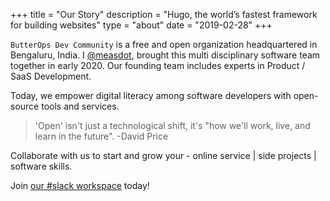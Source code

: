 +++
title = "Our Story"
description = "Hugo, the world’s fastest framework for building websites"
type = "about"
date = "2019-02-28"
+++

`ButterOps Dev Community` is a free and open organization headquartered in Bengaluru, India. I <a href="https://kgaurav.online" target="_blank">@measdot</a>, brought this multi disciplinary software team together in early 2020. Our founding team includes experts in Product / SaaS Development.

Today, we empower digital literacy among software developers with open-source tools and services.

> 'Open' isn't just a technological shift, it's "how we'll work, live, and learn in the future".
> -David Price

Collaborate with us to start and grow your - online service | side projects | software skills.

Join <a href="https://butterops.slack.com/" target="_blank">our #slack workspace</a> today!
